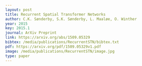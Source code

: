 ```yaml
---
layout: post
title: Recurrent Spatial Transformer Networks
author: C.K. Sønderby, S.K. Sønderby, L. Maaløe, O. Winther
year: 2015
key: 2015.1
journal: ArXiv Preprint
link: https://arxiv.org/abs/1509.05329
bibtex: /media/publications/RecurrentSTN/bibtex.txt
pdf: https://arxiv.org/pdf/1509.05329v1.pdf
image: /media/publications/RecurrentSTN/image.jpg
type: paper
---
```



